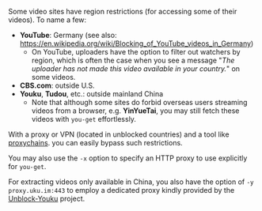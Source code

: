 Some video sites have region restrictions (for accessing some of their videos). To name a few:

* **YouTube**: Germany (see also: https://en.wikipedia.org/wiki/Blocking_of_YouTube_videos_in_Germany)
  * On YouTube, uploaders have the option to filter out watchers by region, which is often the case when you see a message "_The uploader has not made this video available in your country._" on some videos.
* **CBS.com**:  outside U.S.
* **Youku**, **Tudou**, etc.: outside mainland China
  * Note that although some sites do forbid overseas users streaming videos from a browser, e.g. **YinYueTai**, you may still fetch these videos with `you-get` effortlessly.

With a proxy or VPN (located in unblocked countries) and a tool like [proxychains](https://github.com/rofl0r/proxychains-ng). you can easily bypass such restrictions.

You may also use the `-x` option to specify an HTTP proxy to use explicitly for `you-get`.

For extracting videos only available in China, you also have the option of `-y proxy.uku.im:443` to employ a dedicated proxy kindly provided by the [Unblock-Youku](https://github.com/Unblocker/Unblock-Youku) project.